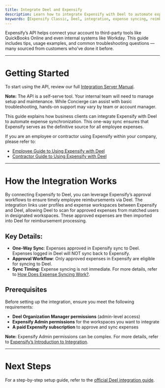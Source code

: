 ```yaml
---
title: Integrate Deel and Expensify
description: Learn how to integrate Expensify with Deel to automate expense syncing for employee reimbursements.
keywords: [Expensify Classic, Deel, integration, expense syncing, reimbursements, approval workflow]
---
```



Expensify’s API helps connect your account to third-party tools like QuickBooks Online and even internal systems like Workday. This guide includes tips, usage examples, and common troubleshooting questions — many sourced from customers who’ve done it before.

---

# Getting Started

To start using the API, review our full [Integration Server Manual](https://integrations.expensify.com/Integration-Server/doc/#introduction).

**Note:** The API is a self-serve tool. Your internal team will need to manage setup and maintenance. While Concierge can assist with basic troubleshooting, hands-on support may vary by team or account manager.

This guide explains how business clients can integrate Expensify with Deel to automate expense synchronization. This one-way sync ensures that Expensify serves as the definitive source for all employee expenses.

If you are an employee or contractor using Expensify within your company, please refer to:

- [Employee Guide to Using Expensify with Deel](https://help.letsdeel.com/hc/en-gb/articles/7123572847761-Employee-s-Guide-to-Using-Expensify-With-Deel)
- [Contractor Guide to Using Expensify with Deel](https://help.letsdeel.com/hc/en-gb/articles/9640208314897-How-Contractors-Can-Use-Expensify-With-Deel)

---

# How the Integration Works

By connecting Expensify to Deel, you can leverage Expensify’s approval workflows to ensure timely employee reimbursements via Deel. The integration links user profiles and expense workspaces between Expensify and Deel, allowing Deel to scan for approved expenses from matched users in designated workspaces. These approved expenses are then imported into Deel for reimbursement processing.

## Key Details:
- **One-Way Sync**: Expenses approved in Expensify sync to Deel. Expenses logged in Deel will NOT sync back to Expensify.
- **Approval Workflow**: Only approved expenses in Expensify are eligible for syncing to Deel.
- **Sync Timing**: Expense syncing is not immediate. For more details, refer to [How Does Expense Syncing Work?](https://help.letsdeel.com/hc/en-gb/articles/5871319525521-How-To-Set-Up-The-Expensify-Integration-On-Deel-For-EOR-Employees-And-Contractors#h_01G25AWSW0KHWBA63C1AZ6X9E9).

## Prerequisites
Before setting up the integration, ensure you meet the following requirements:

- **Deel Organization Manager permissions** (admin-level access)
- **Expensify Admin permissions** for the workspaces you want to integrate
- **A paid Expensify subscription** to approve and sync expenses

**Note:** Expensify Admin permissions can be complex. For more details, refer to [Expensify’s Introduction to Integration](https://integrations.expensify.com/Integration-Server/doc/#introduction).

---

# Next Steps
For a step-by-step setup guide, refer to the [official Deel integration guide](https://help.letsdeel.com/hc/en-gb/articles/5871319525521-How-To-Set-Up-The-Expensify-Integration-On-Deel-For-EOR-Employees-And-Contractors).

